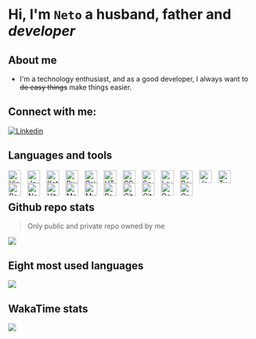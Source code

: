 # Hi, I'm `Neto` a husband, father and _developer_

## About me
- I'm a technology enthusiast, and as a good developer, I always want to  ~~do easy things~~ make things easier.

## Connect with me:

[![Linkedin](https://img.shields.io/badge/LinkedIn-0077B5?style=for-the-badge&logo=linkedin&logoColor=white)](https://www.linkedin.com/in/jfln)


## Languages and tools

<img align="left" alt="Visual Studio Code" width="26px" src="https://cdn.jsdelivr.net/gh/devicons/devicon/icons/vscode/vscode-original.svg"         style="padding-right:10px;" />

<img align="left" alt="Java"               width="26px" src="https://cdn.jsdelivr.net/gh/devicons/devicon/icons/java/java-original.svg"             style="padding-right:10px;" />
<img align="left" alt="Kotlin"             width="26px" src="https://cdn.jsdelivr.net/gh/devicons/devicon/icons/kotlin/kotlin-original.svg"         style="padding-right:10px;" />

<img align="left" alt="Ruby"               width="26px" src="https://cdn.jsdelivr.net/gh/devicons/devicon/icons/ruby/ruby-original.svg"             style="padding-right:10px;" />
<img align="left" alt="Rails"              width="26px" src="https://cdn.jsdelivr.net/gh/devicons/devicon/icons/rails/rails-plain.svg"              style="padding-right:10px;" />

<img align="left" alt="HTML5"              width="26px" src="https://cdn.jsdelivr.net/gh/devicons/devicon/icons/html5/html5-original.svg"           style="padding-right:10px;" />

<img align="left" alt="CSS3"               width="26px" src="https://cdn.jsdelivr.net/gh/devicons/devicon/icons/css3/css3-original.svg"             style="padding-right:10px;" />
<img align="left" alt="Sass"               width="26px" src="https://cdn.jsdelivr.net/gh/devicons/devicon/icons/sass/sass-original.svg"             style="padding-right:10px;" />
<img align="left" alt="Less"               width="26px" src="https://cdn.jsdelivr.net/gh/devicons/devicon/icons/less/less-plain-wordmark.svg"       style="padding-right:10px;" />
<img align="left" alt="Bootstrap"          width="26px" src="https://cdn.jsdelivr.net/gh/devicons/devicon/icons/bootstrap/bootstrap-original.svg"   style="padding-right:10px;" />

<img align="left" alt="JavaScript"         width="26px" src="https://cdn.jsdelivr.net/gh/devicons/devicon/icons/javascript/javascript-original.svg" style="padding-right:10px;" />
<img align="left" alt="Typescript"         width="26px" src="https://cdn.jsdelivr.net/gh/devicons/devicon/icons/typescript/typescript-original.svg" style="padding-right:10px;" />
    
<img align="left" alt="React"              width="26px" src="https://cdn.jsdelivr.net/gh/devicons/devicon/icons/react/react-original.svg"           style="padding-right:10px;" />  
<img align="left" alt="Node.js"            width="26px" src="https://cdn.jsdelivr.net/gh/devicons/devicon/icons/nodejs/nodejs-original.svg"         style="padding-right:10px;" />  
<img align="left" alt="Vitejs"             width="26px" src="https://cdn.jsdelivr.net/gh/devicons/devicon/icons/vitejs/vitejs-original.svg"         style="padding-right:10px;" />  

<img align="left" alt="MongoDB"            width="26px" src="https://cdn.jsdelivr.net/gh/devicons/devicon/icons/mongodb/mongodb-original.svg"       style="padding-right:10px;" />
<img align="left" alt="MySQL"              width="26px" src="https://cdn.jsdelivr.net/gh/devicons/devicon/icons/mysql/mysql-original.svg"           style="padding-right:10px;" />
<img align="left" alt="Postgres"           width="26px" src="https://cdn.jsdelivr.net/gh/devicons/devicon/icons/postgresql/postgresql-plain.svg"    style="padding-right:10px;" />

<img align="left" alt="Git"                width="26px" src="https://cdn.jsdelivr.net/gh/devicons/devicon/icons/git/git-original.svg"               style="padding-right:10px;" />
<img align="left" alt="GitHub"             width="26px" src="https://cdn.jsdelivr.net/gh/devicons/devicon/icons/github/github-original.svg"         style="padding-right:10px;" />
<img align="left" alt="Docker"             width="26px" src="https://cdn.jsdelivr.net/gh/devicons/devicon/icons/docker/docker-original.svg"         style="padding-right:10px;" />
<img align="left" alt="Gradle"             width="26px" src="https://cdn.jsdelivr.net/gh/devicons/devicon/icons/gradle/gradle-original.svg"         style="padding-right:10px;" />

<br />
<br />


## Github repo stats

> Only public and private repo owned by me
<picture>
  <source
    srcset="https://github-readme-stats-jfneto.vercel.app/api?username=jfneto&theme=city_lights&show_icons=true&count_private=true&hide_title=true"
    media="(prefers-color-scheme: dark)"
  />
  <source
    srcset="https://github-readme-stats-jfneto.vercel.app/api?username=jfneto&theme=default&show_icons=true&count_private=true&hide_title=true"
    media="(prefers-color-scheme: light), (prefers-color-scheme: no-preference)"
  />
  <img src="https://github-readme-stats-jfneto.vercel.app/api?username=jfneto&show_icons=true" />
</picture>

## Eight most used languages 
<picture>
  <source
    srcset="https://github-readme-stats-jfneto.vercel.app/api/top-langs/?username=jfneto&theme=city_lights&show_icons=true&count_private=true&langs_count=8&layout=donut-vertical&hide=Shell%2CHTML%2CPug%2CProcfile%2CPerl%2CASL&hide_title=true"
    media="(prefers-color-scheme: dark)"
  />
  <source
    srcset="https://github-readme-stats-jfneto.vercel.app/api/top-langs/?username=jfneto&theme=default&show_icons=true&count_private=true&size_weight=0.5&count_weight=0.5&layout=donut-vertical&hide_title=true"
    media="(prefers-color-scheme: light), (prefers-color-scheme: no-preference)"
  />
  <img src="https://github-readme-stats-jfneto.vercel.app/api/top-langs/?username=jfneto&show_icons=true" />
</picture>

## WakaTime stats

<picture>
  <source
    srcset="https://github-readme-stats-jfneto.vercel.app/api/wakatime?username=@jfneto&theme=city_lights&count_private=true&hide_title=true"
    media="(prefers-color-scheme: dark)"
  />
  <source
    srcset="https://github-readme-stats-jfneto.vercel.app/api/wakatime?username=@jfneto&theme=default&count_private=true&hide_title=true"
    media="(prefers-color-scheme: light), (prefers-color-scheme: no-preference)"
  />
  <img src="https://github-readme-stats-jfneto.vercel.app/api/top-langs/?username=jfneto&show_icons=true" />
</picture>
